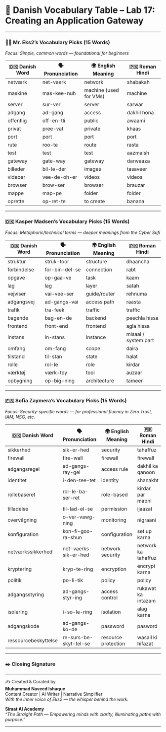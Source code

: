 
# 📘 Danish Vocabulary Table – Lab 17: Creating an Application Gateway

---

### 👨‍💼 Mr. Eks2’s Vocabulary Picks (15 Words)
_Focus: Simple, common words — foundational for beginners_

| 🇩🇰 Danish Word      | 🗣️ Pronunciation     | 🌍 English Meaning             | 🇵🇰 Roman Hindi            |
|---------------------|----------------------|-------------------------------|----------------------------|
| netværk             | net-vaerk            | network                        | shabakah                   |
| maskine             | mas-kee-nuh          | machine (used for VMs)         | machine                    |
| server              | sur-ver              | server                         | sarwar                     |
| adgang              | ad-gang              | access                         | dakhil hona                |
| offentlig           | off-en-tli           | public                         | awaami                     |
| privat              | pree-vat             | private                        | khaas                      |
| port                | port                 | port                           | port                       |
| rute                | roo-te               | route                          | rasta                      |
| test                | test                 | test                           | aazmaish                   |
| gateway             | gate-way             | gateway                        | darwaaza                   |
| billeder            | bil-le-der           | images                         | tasaveer                   |
| videoer             | vee-de-oh-er         | videos                         | videos                     |
| browser             | brow-ser             | browser                        | brauzar                    |
| mappe               | map-pe               | folder                         | folder                     |
| oprette             | op-ret-te            | to create                      | banana                     |

---

### 🇩🇰 Kasper Madsen’s Vocabulary Picks (15 Words)
_Focus: Metaphoric/technical terms — deeper meanings from the Cyber Sufi_

| 🇩🇰 Danish Word      | 🗣️ Pronunciation     | 🌍 English Meaning             | 🇵🇰 Roman Hindi            |
|---------------------|----------------------|-------------------------------|----------------------------|
| struktur            | struk-toor           | structure                      | dhaancha                   |
| forbindelse         | for-bin-del-se       | connection                     | rabt                       |
| opgave              | op-gaa-ve            | task                           | kaam                       |
| lag                 | lag                  | layer                          | satah                      |
| vejviser            | vai-vee-ser          | guide/router                   | rehnuma                    |
| adgangsvej          | ad-gangs-vai         | access path                    | raasta                     |
| trafik              | tra-feek             | traffic                        | traffic                    |
| bagende             | bag-en-de            | backend                        | peechla hissa              |
| frontend            | front-end            | frontend                       | agla hissa                 |
| instans             | in-stans             | instance                       | misaal / system part       |
| omfang              | om-fang              | scope                          | daira                      |
| tilstand            | til-stan             | state                          | halat                      |
| rolle               | rol-le               | role                           | kirdar                     |
| værktøj             | værk-toy             | tool                           | auzaar                     |
| opbygning           | op-big-ning          | architecture                   | tameer                     |

---

### 🇪🇸 Sofia Zaymera’s Vocabulary Picks (15 Words)
_Focus: Security-specific words — for professional fluency in Zero Trust, IAM, NSG, etc._

| 🇩🇰 Danish Word      | 🗣️ Pronunciation     | 🌍 English Meaning             | 🇵🇰 Roman Hindi            |
|---------------------|----------------------|-------------------------------|----------------------------|
| sikkerhed           | sik-er-hed           | security                       | tahaffuz                   |
| firewall            | fire-wall            | firewall                       | firewall                   |
| adgangsregel        | ad-gangs-ray-gel     | access rule                    | dakhil ka qanoon           |
| identitet           | i-den-tee-tet        | identity                       | shanakht                   |
| rollebaseret        | rol-le-ba-ser-ret    | role-based                     | kirdar par mabni           |
| tilladelse          | til-lad-el-se        | permission                     | ijaazat                    |
| overvågning         | o-ver-vawg-ning      | monitoring                     | nigraani                   |
| konfiguration       | kon-fi-goo-ra-shun   | configuration                  | set up karna               |
| netværkssikkerhed   | net-vaerks-sik-er-hed| network security               | network ka tahaffuz        |
| kryptering          | kryp-te-ring         | encryption                     | encrypt karna              |
| politik             | po-li-tik            | policy                         | policy                     |
| adgangsstyring      | ad-gangs-styr-ing    | access control                 | rukawat ka intazam         |
| isolering           | i-so-le-ring         | isolation                      | alag karna                 |
| adgangskode         | ad-gangs-ko-de       | password                       | pasword                    |
| ressourcebeskyttelse| re-surs-be-skyt-tel-se| resource protection            | wasail ki hifazat          |

---

### ✒️ Closing Signature
________________________________________

✍️ Created & Curated by  
**Muhammad Naveed Ishaque**  
Content Creator | AI Writer | Narrative Simplifier  
_With the inner voice of Eks2 — the whisper behind the work._

**Siraat AI Academy**  
_“The Straight Path — Empowering minds with clarity, illuminating paths with purpose.”_
________________________________________
